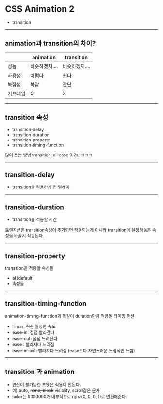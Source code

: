 # CSS Animation 2
* transition

---
## animation과 transition의 차이?
| |animation|transition|
|---|---|---|
|성능|비슷하겠지....|비슷하겠지....|
|사용성|어렵다|쉽다|
|복잡성|복잡|간단|
|키프레임|O|X|

---
## transition 속성
* transition-delay
* transition-duration
* transition-property
* transition-timing-function

많이 쓰는 방법
transition: all ease 0.2s; ㅋㅋㅋ

---
## transition-delay
* transition을 적용하기 전 딜레이
---
## transition-duration
* transition을 적용할 시간

트랜지션은 transition속성이 추가되면 작동되는게 아니라 transition에 설정해놓은 속성을 바꿀시 작동된다.

---
## transition-property
transition을 적용할 속성들

* all(default)
* 속성들

---
## transition-timing-function
animation-timing-function과 똑같이 duration만큼 적용될 타이밍 펑션

* linear: ~~직선~~ 일정한 속도
* ease-in: 점점 빨라진다
* ease-out: 점점 느려진다
* ease : 빨라지다 느려짐
* ease-in-out: 빨라지다 느려짐 (ease보다 자연스러운 느낌적인 느낌)


---
## transition 과 animation
* 연산이 불가능한 포맷은 적용이 안된다.
* 예) auto, ~~none, block~~ visiblity, scroll같은 문자
* color는 #000000가 내부적으로 rgba(0, 0, 0, 1)로 변환해준다.
